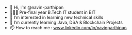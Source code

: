 - 👋 Hi, I’m @navin-parthipan
- 👨🏻‍🎓 Pre-final year B.Tech IT student in BIT
- 👀 I’m interested in learning new technical skills
- 🌱 I’m currently learning Java, DSA & Blockchain Projects
- 📫 How to reach me : www.linkedin.com/in/navinparthipan

<!---
navin-parthipan/navin-parthipan is a ✨ special ✨ repository because its `README.md` (this file) appears on your GitHub profile.
You can click the Preview link to take a look at your changes.
--->
